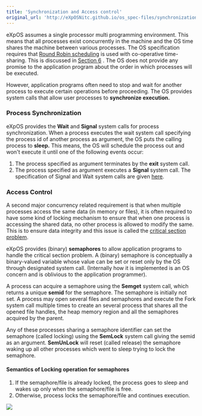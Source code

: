 ```yaml
---
title: 'Synchronization and Access control'
original_url: 'http://eXpOSNitc.github.io/os_spec-files/synchronization.html'
---
```


eXpOS assumes a single processor multi programming environment. This means that all processes exist concurrently in the machine and the OS time shares the machine between various processes. The OS specification requires that [Round Robin scheduling](http://en.wikipedia.org/wiki/Round-robin_scheduling) is used with co-operative time-sharing. This is discussed in [Section 6](misc.md) . The OS does not provide any promise to the application program about the order in which processes will be executed.

However, application programs often need to stop and wait for another process to execute certain operations before proceeding. The OS provides system calls that allow user processes to **synchronize execution.**

### Process Synchronization

eXpOS provides the **Wait** and **Signal** system calls for process synchronization. When a process executes the wait system call specifying the process id of another process as argument, the OS puts the calling process to **sleep.** This means, the OS will schedule the process out and won't execute it until one of the following events occur:


1. The process specified as argument terminates by the **exit** system call.
2. The process specified as argument executes a **Signal** system call. The specification of Signal and Wait system calls are given [here](systemcallinterface.md#synsystemcalls).


### Access Control

A second major concurrency related requirement is that when multiple processes access the same data (in memory or files), it is often required to have some kind of locking mechanism to ensure that when one process is accessing the shared data, no other process is allowed to modify the same. This is to ensure data integrity and this issue is called the [critical section problem](http://en.wikipedia.org/wiki/Critical_section). 


eXpOS provides (binary) **semaphores** to allow application programs to handle the critical section problem. A (binary) semaphore is conceptually a binary-valued variable whose value can be set or reset only by the OS through designated system call. (Internally how it is implemented is an OS concern and is oblivious to the application programmer). 


A process can acquire a semaphore using the **Semget** system call, which returns a unique **semid** for the semaphore. The semaphore is initially not set. A process may open several files and semaphores and execute the Fork system call multiple times to create an several process that shares all the opened file handles, the heap memory region and all the semaphores acquired by the parent. 


Any of these processes sharing a semaphore identifier can set the semaphore (called locking) using the **SemLock** system call giving the semid as an argument. **SemUnLock** will reset (called release) the semaphore waking up all other processes which went to sleep trying to lock the semaphore. 


#### Semantics of Locking operation for semaphores


1. If the semaphore/file is already locked, the process goes to sleep and wakes up only when the semaphore/file is free.
2. Otherwise, process locks the semaphore/file and continues execution.













[![](../img/spec_icon.jpg)](../os_spec.html)











































